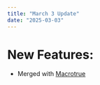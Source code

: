 ```yaml
---
title: "March 3 Update"
date: "2025-03-03"
---
```


# New Features:

- Merged with [Macrotrue](https://Macrotrue.vercel.app/)
